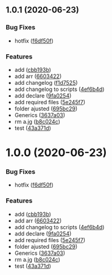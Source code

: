## 1.0.1 (2020-06-23)


### Bug Fixes

* hotfix ([f6df50f](https://github.com/frank-26/ts/commit/f6df50f5f76621558f2b1fda00e79978d3a08fb1))


### Features

* add ([cbb193b](https://github.com/frank-26/ts/commit/cbb193b18314e461f4c7d276b7707f5882ba56ca))
* add arr ([6603422](https://github.com/frank-26/ts/commit/6603422bfa861cd64e005004ee1522dca4867606))
* add changelog ([f1d7525](https://github.com/frank-26/ts/commit/f1d7525ebb6ed8893e1aaab35daa7f83214b73a8))
* add changelog to scripts ([4ef6b4d](https://github.com/frank-26/ts/commit/4ef6b4d2efd10a22e74842ee523ce5a86eabfd17))
* add declare ([9fa0254](https://github.com/frank-26/ts/commit/9fa02545d8e79f698abc002399657f87a627b469))
* add required files ([5e245f7](https://github.com/frank-26/ts/commit/5e245f7266b5fb487b53587cce7e367639fc2f45))
* folder ajusted ([695bc29](https://github.com/frank-26/ts/commit/695bc29ae0e46c80e9b2cb90c738b7b128705ce0))
* Generics ([3637a03](https://github.com/frank-26/ts/commit/3637a036a30ed3c7b10f11cb0f812f1d3a5b20e9))
* rm a.jg ([b8c024c](https://github.com/frank-26/ts/commit/b8c024cd44e92186c70fb16798b0b2e1a80c3478))
* test ([43a371d](https://github.com/frank-26/ts/commit/43a371d30208022f8bd25bfe7b88e554dfb44b14))



# 1.0.0 (2020-06-23)


### Bug Fixes

* hotfix ([f6df50f](https://github.com/frank-26/ts/commit/f6df50f5f76621558f2b1fda00e79978d3a08fb1))


### Features

* add ([cbb193b](https://github.com/frank-26/ts/commit/cbb193b18314e461f4c7d276b7707f5882ba56ca))
* add arr ([6603422](https://github.com/frank-26/ts/commit/6603422bfa861cd64e005004ee1522dca4867606))
* add changelog to scripts ([4ef6b4d](https://github.com/frank-26/ts/commit/4ef6b4d2efd10a22e74842ee523ce5a86eabfd17))
* add declare ([9fa0254](https://github.com/frank-26/ts/commit/9fa02545d8e79f698abc002399657f87a627b469))
* add required files ([5e245f7](https://github.com/frank-26/ts/commit/5e245f7266b5fb487b53587cce7e367639fc2f45))
* folder ajusted ([695bc29](https://github.com/frank-26/ts/commit/695bc29ae0e46c80e9b2cb90c738b7b128705ce0))
* Generics ([3637a03](https://github.com/frank-26/ts/commit/3637a036a30ed3c7b10f11cb0f812f1d3a5b20e9))
* rm a.jg ([b8c024c](https://github.com/frank-26/ts/commit/b8c024cd44e92186c70fb16798b0b2e1a80c3478))
* test ([43a371d](https://github.com/frank-26/ts/commit/43a371d30208022f8bd25bfe7b88e554dfb44b14))



